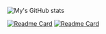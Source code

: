![My's GitHub stats](https://github-readme-stats.vercel.app/api?username=chi-0828&show_icons=true&theme=radical&rank_icon=github)

[![Readme Card](https://github-readme-stats.vercel.app/api/pin/?username=chi-0828&repo=UpPipe)](https://github.com/chi-0828/UpPipe)
[![Readme Card](https://github-readme-stats.vercel.app/api/pin/?username=chi-0828&repo=profile-site)](https://github.com/chi-0828/profile-site)
